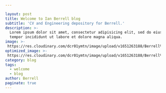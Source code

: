```yaml
---

layout: post
title: Welcome to Ian Berrell blog
subtitle: 'CV and Engineering depository for Berrell.'
description: >-
  Lorem ipsum dolor sit amet, consectetur adipisicing elit, sed do eiusmod
  tempor incididunt ut labore et dolore magna aliqua.
image: >-
 https://res.cloudinary.com/dcr01ymtn/image/upload/v1651263188/Berrell%20blog/engineer_001_ayudi8.jpg
optimized_image: >-
 https://res.cloudinary.com/dcr01ymtn/image/upload/v1651263188/Berrell%20blog/engineer_001_ayudi8.jpg
category: blog
tags:
  - welcome
  - blog
author: Berrell
paginate: true
---
```


